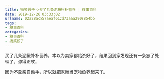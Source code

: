 ```yaml
---
title: 搞笑段子->买了几条泥鳅补补营养 | 糗事百科
date: 2019-12-26 03:33:02
urlname: 02a28ac557aeaf612d73aaa2902854bb
tags: 
- 糗事百科
categories:
- 糗事百科
- 搞笑段子
---
```

买了几条泥鳅补补营养，本以为卖家都给杀好了，结果回到家发现还有一条忘了处理了，游得正欢。

因为不敢亲自动手，所以就把泥鳅当宠物鱼养起来了。


